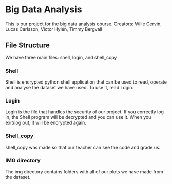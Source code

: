 # Big Data Analysis 
This is our project for the big data analysis course.
Creators: Wille Cervin, Lucas Carlsson, Victor Hylén, Timmy Bergvall
## File Structure
We have three main files: shell, login, and shell_copy
### Shell
Shell is encrypted python shell application that can be used to read, operate and analyse the dataset we have used. To use it, read Login.
### Login
Login is the file that handles the security of our project. If you correctly log in, the Shell program will be decrypted and you can use it. When you exit/log out, it will be encrypted again.
### Shell_copy
shell_copy was made so that our teacher can see the code and grade us.
### IMG directory
The img directory contains folders with all of our plots we have made from the dataset.
